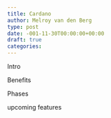 ```yaml
---
title: Cardano
author: Melroy van den Berg
type: post
date: -001-11-30T00:00:00+00:00
draft: true
categories:
---
```


Intro

Benefits

Phases

upcoming features
